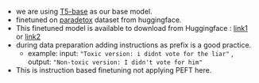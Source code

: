 
* we are using [T5-base](https://huggingface.co/google-t5/t5-base) as our base model.
* finetuned on [paradetox](https://huggingface.co/datasets/s-nlp/paradetox) dataset from huggingface.
* This finetuned model is available to download from Huggingface : [link1](https://huggingface.co/Ribin/t5-base_detoxParaphraser) or [link2](https://huggingface.co/NeerajPalliyali/t5_toxic_rephraser)
* during data preparation adding instructions as prefix is a good practice.
	* example: input: `"Toxic version: i didnt vote for the liar"` , output: `"Non-toxic version: I didn't vote for him"`
* This is instruction based finetuning not applying PEFT here. 